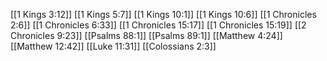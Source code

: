 [[1 Kings 3:12]]
[[1 Kings 5:7]]
[[1 Kings 10:1]]
[[1 Kings 10:6]]
[[1 Chronicles 2:6]]
[[1 Chronicles 6:33]]
[[1 Chronicles 15:17]]
[[1 Chronicles 15:19]]
[[2 Chronicles 9:23]]
[[Psalms 88:1]]
[[Psalms 89:1]]
[[Matthew 4:24]]
[[Matthew 12:42]]
[[Luke 11:31]]
[[Colossians 2:3]]
